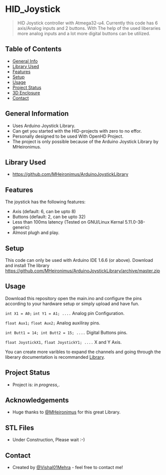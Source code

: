 # HID_Joystick 
> HID Joystick controller with Atmega32-u4.
Currently this code has 6 axis/Analog inputs and 2 buttons. With The help of the used liberaries more analog inputs and a lot more digital buttons can be utilized.

## Table of Contents
* [General Info](#general-information)
* [Library Used](#Library-Used)
* [Features](#features)
* [Setup](#setup)
* [Usage](#usage)
* [Project Status](#project-status)
* [3D Enclosure](#STL-Files)
* [Contact](#contact)
<!-- * [License](#license) -->


## General Information
- Uses Arduino Joystick Library.
- Can get you started with the HID-projects with zero to no effor.
- Personally designed to be used With OpenHD Project.
- The project is only possible because of the Arduino Joystick Library by MHeironimus. 
<!-- You don't have to answer all the questions - just the ones relevant to your project. -->


## Library Used
- https://github.com/MHeironimus/ArduinoJoystickLibrary


## Features
The joystick has the following features:
- Axis (default: 6, can be upto 8)
- Buttons (default: 2, can be upto 32)
- Less than 100ms latency (Tested on GNU/Linux Kernal 5.11.0-38-generic)
- Almost plugh and play.


## Setup
This code can only be used with Arduino IDE 1.6.6 (or above).
Download and install The library https://github.com/MHeironimus/ArduinoJoystickLibrary/archive/master.zip



## Usage
Download this repository open the main.ino and configure the pins according to your hardware setup or 
simply upload and have fun.

`int X1 = A0;`
`int Y1 = A1; ....` Analog pin Configuration.


`float Aux1;` 
`float Aux2;` Analog auxiliray pins.

`int Butt1 = 14;
 int Butt2 = 15; ....` Digital Buttons pins.

`float JoystickX1,` 
`float JoystickY1; ....` X and Y Axis.

You can create more varibles to expand the channels and
going through the liberary documentation is recommanded [Library](https://github.com/MHeironimus/ArduinoJoystickLibrary/blob/master/README.md).


## Project Status
- Project is: _in progress_,.


## Acknowledgements
- Huge thanks to [@MHeironimus](https://github.com/MHeironimus) for this great Library.

## STL Files
- Under Construction, Please wait :-)

## Contact
- Created by [@Vishal01Mehra](https://github.com/Vishal01Mehra) - feel free to contact me!


<!-- Optional -->
<!-- ## License -->
<!-- This project is open source and available under the [... License](). -->

<!-- You don't have to include all sections - just the one's relevant to your project -->
